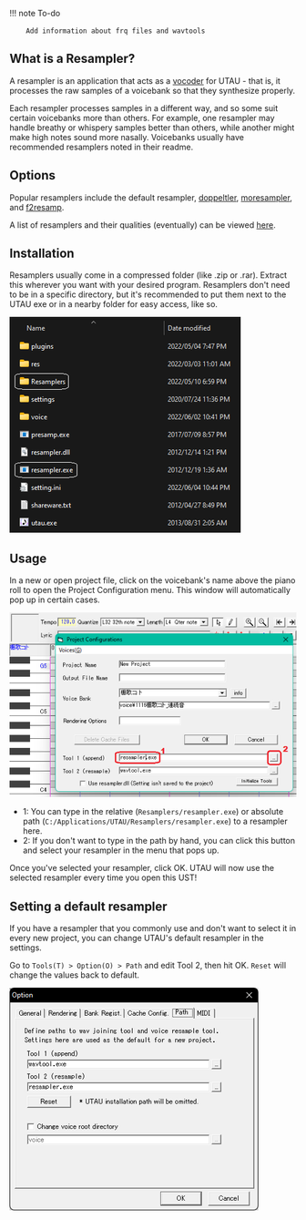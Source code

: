 !!! note To-do

        Add information about frq files and wavtools
  

## What is a Resampler?

A resampler is an application that acts as a [vocoder](https://en.wikipedia.org/wiki/Vocoder) for UTAU - that is, it processes the raw samples of a voicebank so that they synthesize properly.

Each resampler processes samples in a different way, and so some suit certain voicebanks more than others. For example, one resampler may handle breathy or whispery samples better than others, while another might make high notes sound more nasally. Voicebanks usually have recommended resamplers noted in their readme.

## Options

Popular resamplers include the default resampler, [doppeltler](/resources/resamplers/#doppeltler), [moresampler](/resources/resamplers/#moresampler), and [f2resamp](/resources/resamplers/#f2resamp).

A list of resamplers and their qualities (eventually) can be viewed [here](/resources/resamplers/).

## Installation

Resamplers usually come in a compressed folder (like .zip or .rar). Extract this wherever you want with your desired program.
Resamplers don't need to be in a specific directory, but it's recommended to put them next to the UTAU exe or in a nearby folder for easy access, like so.

![resamp1](../img/resampler1.png) 

## Usage

In a new or open project file, click on the voicebank's name above the piano roll to open the Project Configuration menu. This window will automatically pop up in certain cases.

![resamp2](../img/resampler2.png) 

- 1: You can type in the relative (`Resamplers/resampler.exe`) or absolute path (`C:/Applications/UTAU/Resamplers/resampler.exe`) to a resampler here.
- 2: If you don't want to type in the path by hand, you can click this button and select your resampler in the menu that pops up.

Once you've selected your resampler, click OK. UTAU will now use the selected resampler every time you open this UST!

## Setting a default resampler

If you have a resampler that you commonly use and don't want to select it in every new project, you can change UTAU's default resampler in the settings.

Go to `Tools(T) > Option(O) > Path` and edit Tool 2, then hit OK. `Reset` will change the values back to default.

![resamp3](../img/resampler3.png) 
